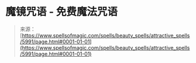 <!--yml

分类: 未分类

日期: 2024年06月12日 18:40:26

-->

# 魔镜咒语 - 免费魔法咒语

> 来源：[https://www.spellsofmagic.com/spells/beauty_spells/attractive_spells/5991/page.html#0001-01-01](https://www.spellsofmagic.com/spells/beauty_spells/attractive_spells/5991/page.html#0001-01-01)

